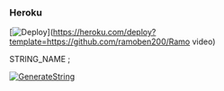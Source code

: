 <h3 align="centre"> Heroku </h4>

[![Deploy](https://www.herokucdn.com/deploy/button.svg)](https://heroku.com/deploy?template=https://github.com/ramoben200/Ramo video)

STRING_NAME ;

[![GenerateString](https://img.shields.io/badge/repl.it-generateString-yellowgreen)](https://replit.com/@Mehmetgul0202/GenerateStringSession-11)
